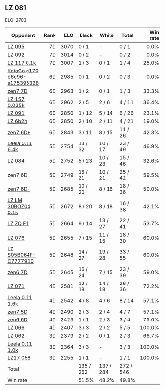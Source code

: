 ## LZ 081 ##

ELO: 2703

Opponent | Rank | ELO | Black | White | Total | Win rate
---------|-----:|----:|-------|-------|-------|-------:
[LZ 095](LZ%20095.md) | 7D | 3070 | 0 / 1 | - | 0 / 1 | 0.0%
[LZ 092](LZ%20092.md) | 7D | 3014 | 0 / 2 | - | 0 / 2 | 0.0%
[LZ 117 0.1k](LZ%20117%200.1k.md) | 7D | 3007 | 1 / 3 | 0 / 1 | 1 / 4 | 25.0%
[KataGo g170 b6c96-s175395328](KataGo%20g170%20b6c96-s175395328.md) | 6D | 2985 | 0 / 1 | 0 / 2 | 0 / 3 | 0.0%
[zen7 7D](zen7%207D.md) | 6D | 2963 | 1 / 2 | 0 / 1 | 1 / 3 | 33.3%
[LZ 157 0.025k](LZ%20157%200.025k.md) | 6D | 2962 | 2 / 5 | 2 / 6 | 4 / 11 | 36.4%
[LZ 091](LZ%20091.md) | 6D | 2850 | 1 / 12 | 5 / 14 | 6 / 26 | 23.1%
[LZ 6b2h](LZ%206b2h.md) | 6D | 2850 | 2 / 10 | 2 / 11 | 4 / 21 | 19.0%
[zen7 6D+](zen7%206D+.md) | 6D | 2843 | 3 / 11 | 8 / 15 | 11 / 26 | 42.3%
[Leela 0.11 6.4k](Leela%200.11%206.4k.md) | 5D | 2754 | 13 / 32 | 10 / 17 | 23 / 49 | 46.9%
[LZ 084](LZ%20084.md) | 5D | 2752 | 5 / 23 | 10 / 23 | 15 / 46 | 32.6%
[zen7 6D](zen7%206D.md) | 5D | 2749 | 15 / 21 | 10 / 21 | 25 / 42 | 59.5%
[zen7 6D-](zen7%206D-.md) | 5D | 2685 | 10 / 20 | 8 / 16 | 18 / 36 | 50.0%
[LZ LM 30BOZ04 0.1k](LZ%20LM%2030BOZ04%200.1k.md) | 5D | 2672 | 8 / 20 | 8 / 18 | 16 / 38 | 42.1%
[LZ ZQ F1](LZ%20ZQ%20F1.md) | 5D | 2664 | 9 / 14 | 13 / 27 | 22 / 41 | 53.7%
[LZ 076](LZ%20076.md) | 5D | 2655 | 7 / 15 | 11 / 15 | 18 / 30 | 60.0%
[LZ S05B064F-C77779D0](LZ%20S05B064F-C77779D0.md) | 5D | 2648 | 14 / 27 | 19 / 28 | 33 / 55 | 60.0%
[zen6 7D](zen6%207D.md) | 5D | 2645 | 16 / 24 | 7 / 15 | 23 / 39 | 59.0%
[LZ 071](LZ%20071.md) | 4D | 2581 | 12 / 18 | 14 / 18 | 26 / 36 | 72.2%
[Leela 0.11 1.6k](Leela%200.11%201.6k.md) | 4D | 2542 | 4 / 8 | 4 / 6 | 8 / 14 | 57.1%
[zen7 5D](zen7%205D.md) | 4D | 2490 | 2 / 3 | 2 / 4 | 4 / 7 | 57.1%
[zen6 6D](zen6%206D.md) | 4D | 2423 | 1 / 1 | 2 / 3 | 3 / 4 | 75.0%
[LZ 066](LZ%20066.md) | 4D | 2407 | 3 / 3 | 2 / 2 | 5 / 5 | 100.0%
[LZ 062](LZ%20062.md) | 3D | 2379 | 2 / 2 | 0 / 1 | 2 / 3 | 66.7%
[Leela 0.11 1.0k](Leela%200.11%201.0k.md) | 3D | 2364 | 3 / 3 | - | 3 / 3 | 100.0%
[LZ17 058](LZ17%20058.md) | 3D | 2255 | 1 / 1 | - | 1 / 1 | 100.0%
Total | | | 135 / 262 | 137 / 284 | 272 / 546 | 
Win rate| | | 51.5% | 48.2% | 49.8% | 

